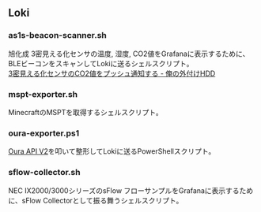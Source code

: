 ## Loki

### as1s-beacon-scanner.sh

旭化成 3密見える化センサの温度, 湿度, CO2値をGrafanaに表示するために、BLEビーコンをスキャンしてLokiに送るシェルスクリプト。  
[3密見える化センサのCO2値をプッシュ通知する - 俺の外付けHDD](https://nyanshiba.com/blog/co2-via-ble/#bluetoothctl)

### mspt-exporter.sh

MinecraftのMSPTを取得するシェルスクリプト。

### oura-exporter.ps1

[Oura API V2](https://cloud.ouraring.com/v2/docs#operation/Multiple_daily_readiness_Documents_v2_usercollection_daily_readiness_get)を叩いて整形してLokiに送るPowerShellスクリプト。

### sflow-collector.sh

NEC IX2000/3000シリーズのsFlow フローサンプルをGrafanaに表示するために、sFlow Collectorとして振る舞うシェルスクリプト。  
